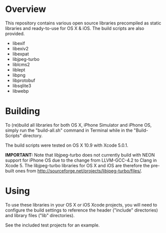 Overview
========

This repository contains various open source libraries precompiled as static libraries and ready-to-use for OS X & iOS. The build scripts are also provided.

* libexif
* libexiv2
* libexpat
* libjpeg-turbo
* liblcms2
* liblept
* libpng
* libprotobuf
* libsqlite3
* libwebp

Building
========

To (re)build all libraries for both OS X, iPhone Simulator and iPhone OS, simply run the "build-all.sh" command in Terminal while in the "Build-Scripts" directory.

The build scripts were tested on OS X 10.9 with Xcode 5.0.1.

**IMPORTANT:** Note that libjpeg-turbo does not currently build with NEON support for iPhone OS due to the change from LLVM-GCC-4.2 to Clang in Xcode 5. The libjpeg-turbo libraries for OS X and iOS are therefore the pre-built ones from http://sourceforge.net/projects/libjpeg-turbo/files/.

Using
=====

To use these libraries in your OS X or iOS Xcode projects, you will need to configure the build settings to reference the header ("include" directories) and library files ("lib" directories).

See the included test projects for an example.
